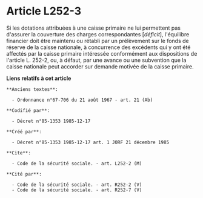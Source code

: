 # Article L252-3

Si les dotations attribuées à une caisse primaire ne lui permettent pas d'assurer la couverture des charges correspondantes
[*déficit*], l'équilibre financier doit être maintenu ou rétabli par un prélèvement sur le fonds de réserve de la caisse
nationale, à concurrence des excédents qui y ont été affectés par la caisse primaire intéressée conformément aux dispositions
de l'article L. 252-2, ou, à défaut, par une avance ou une subvention que la caisse nationale peut accorder sur demande
motivée de la caisse primaire.

**Liens relatifs à cet article**

	**Anciens textes**:

	  - Ordonnance n°67-706 du 21 août 1967 - art. 21 (Ab)

	**Codifié par**:

	  - Décret n°85-1353 1985-12-17

	**Créé par**:

	  - Décret n°85-1353 1985-12-17 art. 1 JORF 21 décembre 1985

	**Cite**:

	  - Code de la sécurité sociale. - art. L252-2 (M)

	**Cité par**:

	  - Code de la sécurité sociale. - art. R252-2 (V)
	  - Code de la sécurité sociale. - art. R252-7 (V)
